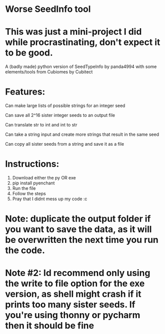# Worse SeedInfo tool

# This was just a mini-project I did while procrastinating, don't expect it to be good.

A (badly made) python version of SeedTypeInfo by panda4994 with some elements/tools from Cubiomes by Cubitect

# Features:

Can make large lists of possible strings for an integer seed

Can save all 2^16 sister integer seeds to an output file

Can translate str to int and int to str

Can take a string input and create more strings that result in the same seed

Can copy all sister seeds from a string and save it as a file

# Instructions:
1. Download either the py OR exe
2. pip install pyenchant
3. Run the file
4. Follow the steps
5. Pray that I didnt mess up my code :c

# Note: duplicate the output folder if you want to save the data, as it will be overwritten the next time you run the code.
# Note #2: Id recommend only using the write to file option for the exe version, as shell might crash if it prints too many sister seeds. If you're using thonny or pycharm then it should be fine
